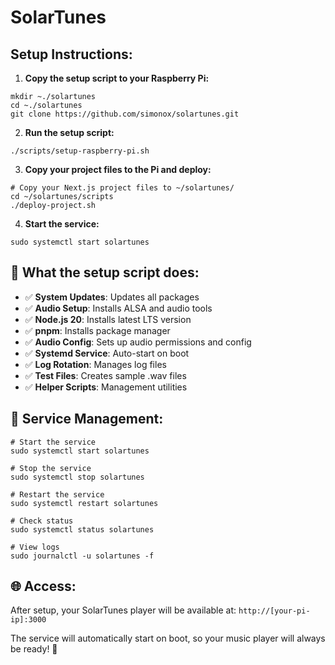 # SolarTunes

## Setup Instructions:

1. **Copy the setup script to your Raspberry Pi:**

```shellscript
mkdir ~./solartunes
cd ~./solartunes
git clone https://github.com/simonox/solartunes.git
```


2. **Run the setup script:**

```shellscript
./scripts/setup-raspberry-pi.sh
```


3. **Copy your project files to the Pi and deploy:**

```shellscript
# Copy your Next.js project files to ~/solartunes/
cd ~/solartunes/scripts
./deploy-project.sh
```


4. **Start the service:**

```shellscript
sudo systemctl start solartunes
```




## 🔧 What the setup script does:

- ✅ **System Updates**: Updates all packages
- ✅ **Audio Setup**: Installs ALSA and audio tools
- ✅ **Node.js 20**: Installs latest LTS version
- ✅ **pnpm**: Installs package manager
- ✅ **Audio Config**: Sets up audio permissions and config
- ✅ **Systemd Service**: Auto-start on boot
- ✅ **Log Rotation**: Manages log files
- ✅ **Test Files**: Creates sample .wav files
- ✅ **Helper Scripts**: Management utilities


## 🚀 Service Management:

```shellscript
# Start the service
sudo systemctl start solartunes

# Stop the service  
sudo systemctl stop solartunes

# Restart the service
sudo systemctl restart solartunes

# Check status
sudo systemctl status solartunes

# View logs
sudo journalctl -u solartunes -f
```

## 🌐 Access:

After setup, your SolarTunes player will be available at:
`http://[your-pi-ip]:3000`

The service will automatically start on boot, so your music player will always be ready! 🎵
